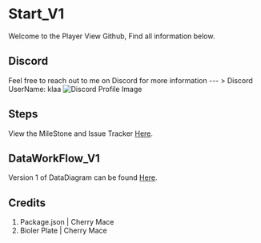 # Start_V1
Welcome to the Player View Github, Find all information below. 

## Discord
Feel free to reach out to me on Discord for more information --- > Discord UserName: klaa
![Discord Profile Image](Dcprofile.png)

## Steps
View the MileStone and Issue Tracker [Here](https://github.com/KlayTT/modTest1/milestones).

## DataWorkFlow_V1
Version 1 of DataDiagram can be found [Here](https://dbdiagram.io/d/PlayerView_V1-658b7b4289dea6279995c4a8).

## Credits

1. Package.json  | Cherry Mace
2. Bioler Plate  | Cherry Mace